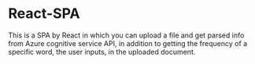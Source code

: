 # React-SPA
This is a SPA by React in which you can upload a file and get parsed info from Azure cognitive service API, in addition to getting the frequency of a specific word, the user inputs, in the uploaded document.
